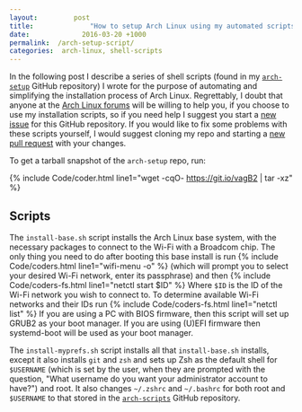 ```yaml
---
layout:         post
title:              "How to setup Arch Linux using my automated scripts?"
date:             2016-03-20 +1000
permalink:  /arch-setup-script/
categories:  arch-linux, shell-scripts
---
```


In the following post I describe a series of shell scripts (found in my [`arch-setup`](https://github.com/fusion809/arch-setup) GitHub repository) I wrote for the purpose of automating and simplifying the installation process of Arch Linux. Regrettably, I doubt that anyone at the [Arch Linux forums](https://bbs.archlinux.org) will be willing to help you, if you choose to use my installation scripts, so if you need help I suggest you start a [new issue](https://github.com/fusion809/arch-setup/issues/new) for this GitHub repository. If you would like to fix some problems with these scripts yourself, I would suggest cloning my repo and starting a [new pull request](https://github.com/fusion809/arch-setup/pulls) with your changes.

To get a tarball snapshot of the `arch-setup` repo, run:

{% include Code/coder.html line1="wget -cqO- https://git.io/vagB2 | tar -xz" %}

## Scripts
The `install-base.sh` script installs the Arch Linux base system, with the necessary packages to connect to the Wi-Fi with a Broadcom chip. The only thing you need to do after booting this base install is run {% include Code/coders.html line1="wifi-menu -o" %} (which will prompt you to select your desired Wi-Fi network, enter its passphrase) and then {% include Code/coders-fs.html line1="netctl start $ID" %} Where `$ID` is the ID of the Wi-Fi network you wish to connect to. To determine available Wi-Fi networks and their IDs run {% include Code/coders-fs.html line1="netctl list" %} If you are using a PC with BIOS firmware, then this script will set up GRUB2 as your boot manager. If you are using (U)EFI firmware then systemd-boot will be used as your boot manager.

The `install-myprefs.sh` script installs all that `install-base.sh` installs, except it also installs `git` and `zsh` and sets up Zsh as the default shell for `$USERNAME` (which is set by the user, when they are prompted with the question, "What username do you want your administrator account to have?") and root. It also changes `~/.zshrc` and `~/.bashrc` for both root and `$USERNAME` to that stored in the [`arch-scripts`](https://github.com/fusion809/arch-scripts) GitHub repository. 

